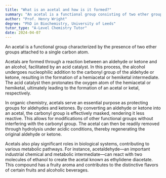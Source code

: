 ```yaml
---
title: "What is an acetal and how is it formed?"
summary: "An acetal is a functional group consisting of two ether groups attached to a carbon atom."
author: "Prof. Henry Wright"
degree: "PhD in Biochemistry, University of Leeds"
tutor_type: "A-Level Chemistry Tutor"
date: 2024-04-07
---
```


An acetal is a functional group characterized by the presence of two ether groups attached to a single carbon atom.

Acetals are formed through a reaction between an aldehyde or ketone and an alcohol, facilitated by an acid catalyst. In this process, the alcohol undergoes nucleophilic addition to the carbonyl group of the aldehyde or ketone, resulting in the formation of a hemiacetal or hemiketal intermediate. The acid catalyst then protonates the oxygen atom of the hemiacetal or hemiketal, ultimately leading to the formation of an acetal or ketal, respectively.

In organic chemistry, acetals serve an essential purpose as protecting groups for aldehydes and ketones. By converting an aldehyde or ketone into an acetal, the carbonyl group is effectively masked, rendering it less reactive. This allows for modifications of other functional groups without interfering with the carbonyl group. The acetal can then be readily removed through hydrolysis under acidic conditions, thereby regenerating the original aldehyde or ketone.

Acetals also play significant roles in biological systems, contributing to various metabolic pathways. For instance, acetaldehyde—an important industrial chemical and metabolic intermediate—can react with two molecules of ethanol to create the acetal known as ethylidene diacetate. This compound has a fruity aroma and contributes to the distinctive flavors of certain fruits and alcoholic beverages.
    